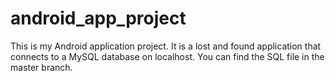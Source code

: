 # android_app_project
This is my Android application project. It is a lost and found application that connects to a MySQL database on localhost. You can find the SQL file in the master branch.
